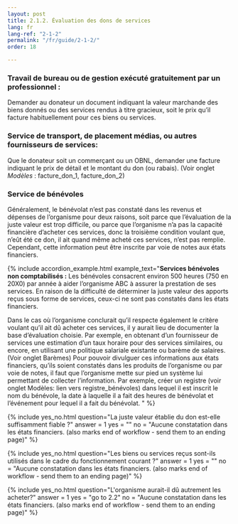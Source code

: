 ```yaml
---
layout: post
title: 2.1.2. Évaluation des dons de services
lang: fr
lang-ref: "2-1-2"
permalink: "/fr/guide/2-1-2/"
order: 18

---
```

###

### Travail de bureau ou de gestion exécuté gratuitement par un professionnel :

Demander au donateur un document indiquant la valeur marchande des biens donnés ou des services rendus à titre gracieux, soit le prix qu’il facture habituellement pour ces biens ou services.

### Service de transport, de placement médias, ou autres fournisseurs de services:

Que le donateur soit un commerçant ou un OBNL, demander une facture indiquant le prix de détail et le montant du don (ou rabais). (Voir onglet _Modèles_ : facture_don_1, facture_don_2)

### Service de bénévoles

Généralement, le bénévolat n’est pas constaté dans les revenus et dépenses de l’organisme pour deux raisons, soit parce que l’évaluation de la juste valeur est trop difficile, ou parce que l’organisme n’a pas la capacité financière d’acheter ces services, donc la troisième condition voulant que, n’eût été ce don, il ait quand même acheté ces services, n’est pas remplie. Cependant, cette information peut être inscrite par voie de notes aux états financiers.

{% include accordion_example.html
example_text="**Services bénévoles non comptabilisés :** Les bénévoles consacrent environ 500 heures (750 en 20X0) par année à aider l’organisme ABC à assurer la prestation de ses services. En raison de la difficulté de déterminer la juste valeur des apports reçus sous forme de services, ceux-ci ne sont pas constatés dans les états financiers.

Dans le cas où l’organisme conclurait qu’il respecte également le critère voulant qu’il ait dû acheter ces services, il y aurait lieu de documenter la base d’évaluation choisie. Par exemple, en obtenant d’un fournisseur de services une estimation d’un taux horaire pour des services similaires, ou encore, en utilisant une politique salariale existante ou barème de salaires. (Voir onglet Barèmes)
Pour pouvoir divulguer ces informations aux états financiers, qu’ils soient constatés dans les produits de l’organisme ou par voie de notes, il faut que l’organisme mette sur pied un système lui permettant de collecter l’information. Par exemple, créer un registre (voir onglet Modèles: lien vers registre_bénévoles) dans lequel il est inscrit le nom du bénévole, la date à laquelle il a fait des heures de bénévolat et l’événement pour lequel il a fait du bénévolat.
"
%}

{% include yes_no.html
question="La juste valeur établie du don est-elle suffisamment fiable ?"
answer = 1
yes = ""
no = "Aucune constatation dans les états financiers. (also marks end of workflow - send them to an ending page)"
%}

{% include yes_no.html
question="Les biens ou services reçus sont-ils utilisés dans le cadre du fonctionnement courant ?"
answer = 1
yes = ""
no = "Aucune constatation dans les états financiers. (also marks end of workflow - send them to an ending page)"
%}

{% include yes_no.html
question="L'organisme aurait-il dû autrement les acheter?"
answer = 1
yes = "go to 2.2"
no = "Aucune constatation dans les états financiers. (also marks end of workflow - send them to an ending page)"
%}
